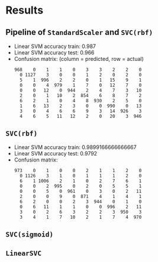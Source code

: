 # Results

## Pipeline of `StandardScaler` and `SVC(rbf)`
- Linear SVM accuracy train: 0.987
- Linear SVM accuracy test: 0.966
- Confusion matrix: (column = predicted, row = actual)
  ```
  968    0    1    1    0    3    3    2    2    0
    0 1127    3    0    0    1    2    0    2    0
    5    1  996    2    2    0    1   15    9    1
    0    0    4  979    1    7    0   12    7    0
    0    0   12    0  944    2    4    7    3   10
    2    0    1   10    2  854    6    8    7    2
    6    2    1    0    4    8  930    2    5    0
    1    6   13    2    3    0    0  990    0   13
    3    0    4    6    6    9    3   14  926    3
    4    6    5   11   12    2    0   20    3  946
  ```

## `SVC(rbf)`
- Linear SVM accuracy train: 0.9899166666666667
- Linear SVM accuracy test: 0.9792
- Confusion matrix:
  ```   
  973    0    1    0    0    2    1    1    2    0
    0 1126    3    1    0    1    1    1    2    0
    6    1 1006    2    1    0    2    7    6    1
    0    0    2  995    0    2    0    5    5    1
    0    0    5    0  961    0    3    0    2   11
    2    0    0    9    0  871    4    1    4    1
    6    2    0    0    2    3  944    0    1    0
    0    6   11    1    1    0    0  996    2   11
    3    0    2    6    3    2    2    3  950    3
    3    4    1    7   10    2    1    7    4  970
  ```

## `SVC(sigmoid)`

## `LinearSVC`